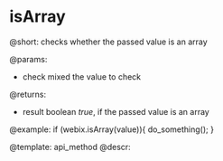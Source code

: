 isArray
=============


@short: checks whether the passed value is an array
	
@params:
- check		mixed		the value to check

@returns:
- result	boolean	<i>true</i>, if the passed value is an array

@example:
if (webix.isArray(value)){
	do_something();
}

@template:	api_method
@descr:
